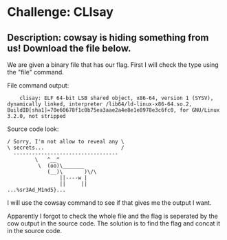# Challenge: CLIsay

## Description: cowsay is hiding something from us! Download the file below.

We are given a binary file that has our flag. First I will check the type using the "file" command.

File command output: 
```
    clisay: ELF 64-bit LSB shared object, x86-64, version 1 (SYSV), dynamically linked, interpreter /lib64/ld-linux-x86-64.so.2, BuildID[sha1]=70e60678f1c0b75ea3aae2a4e8e1e8978e3c6fc0, for GNU/Linux 3.2.0, not stripped
```

Source code look:

```
/ Sorry, I'm not allow to reveal any \
\ secrets...                         /
  ----------------------------------
         \   ^__^ 
          \  (oo)\_______
             (__)\       )\/\
                 ||----w |
                 ||     ||
... %s r3Ad_M1nd5}...
```

I will use the cowsay command to see if that gives me the output I want.

Apparently I forgot to check the whole file and the flag is seperated by the cow output in the source code. The solution is to find the flag and concat it in the source code.